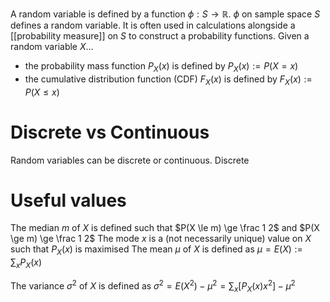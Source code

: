 A random variable is defined by a function $\phi : S \to \mathbb R$. $\phi$ on sample space $S$ defines a random variable.
It is often used in calculations alongside a [[probability measure]] on $S$ to construct a probability functions. 
Given a random variable $X$...
- the probability mass function $P_X(x)$ is defined by $P_X(x) := P(X = x)$
- the cumulative distribution function (CDF) $F_X(x)$ is defined by $F_X(x) := P(X \le x)$

# Discrete vs Continuous
Random variables can be discrete or continuous. Discrete

# Useful values
The median $m$ of $X$ is defined such that $P(X \le m) \ge \frac 1 2$ and $P(X \ge m) \ge \frac 1 2$
The mode $x$ is a (not necessarily unique) value on $X$ such that $P_X(x)$ is maximised
The mean $\mu$ of $X$ is defined as $\mu = E(X) := \sum_{x}P_X(x)$

The variance $\sigma^2$ of $X$ is defined as $\sigma^2 = E(X^2) - \mu^2 = \sum _x[P_X(x)x^2] - \mu^2$
